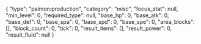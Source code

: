 {
  "type": "palmon:production",
  "category": "misc",
  "focus_stat": null,
  "min_level": 0,
  "required_type": null,
  "base_hp": 0,
  "base_atk": 0,
  "base_def": 0,
  "base_spa": 0,
  "base_spd": 0,
  "base_spe": 0,
  "area_blocks": [],
  "block_count": 0,
  "tick": 0,
  "result_items": [],
  "result_power": 0,
  "result_fluid": null
}